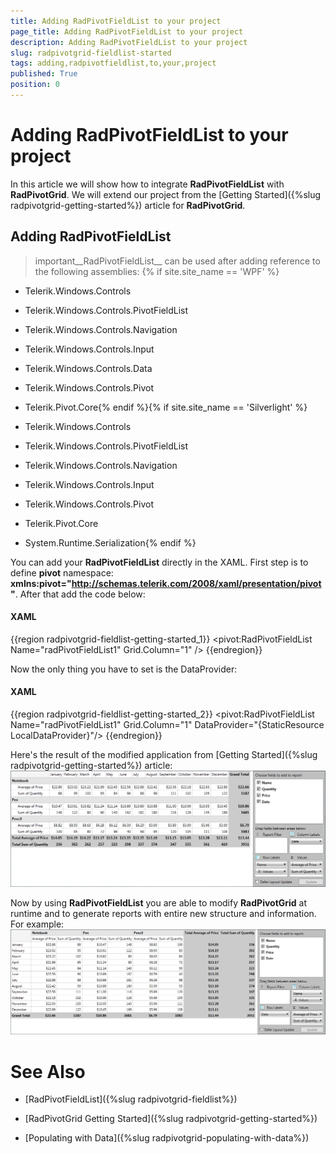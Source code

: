 ```yaml
---
title: Adding RadPivotFieldList to your project
page_title: Adding RadPivotFieldList to your project
description: Adding RadPivotFieldList to your project
slug: radpivotgrid-fieldlist-started
tags: adding,radpivotfieldlist,to,your,project
published: True
position: 0
---
```


# Adding RadPivotFieldList to your project



In this article we will show how to integrate __RadPivotFieldList__ with __RadPivotGrid__. We will extend our project from the [Getting Started]({%slug radpivotgrid-getting-started%}) article for
      __RadPivotGrid__.

## Adding RadPivotFieldList

>important__RadPivotFieldList__ can be used after adding reference to the following assemblies:
          		{% if site.site_name == 'WPF' %}

* Telerik.Windows.Controls

* Telerik.Windows.Controls.PivotFieldList

* Telerik.Windows.Controls.Navigation

* Telerik.Windows.Controls.Input

* Telerik.Windows.Controls.Data

* Telerik.Windows.Controls.Pivot

* Telerik.Pivot.Core{% endif %}{% if site.site_name == 'Silverlight' %}

* Telerik.Windows.Controls

* Telerik.Windows.Controls.PivotFieldList

* Telerik.Windows.Controls.Navigation

* Telerik.Windows.Controls.Input

* Telerik.Windows.Controls.Pivot

* Telerik.Pivot.Core

* System.Runtime.Serialization{% endif %}

You can add your __RadPivotFieldList__ directly in the XAML. First step is to define __pivot__ namespace:
        		__xmlns:pivot="http://schemas.telerik.com/2008/xaml/presentation/pivot"__. After that add the code below:
        	

#### __XAML__

{{region radpivotgrid-fieldlist-getting-started_1}}
	<pivot:RadPivotFieldList Name="radPivotFieldList1" Grid.Column="1" />
	{{endregion}}



Now the only thing you have to set is the DataProvider:
        	

#### __XAML__

{{region radpivotgrid-fieldlist-getting-started_2}}
	<pivot:RadPivotFieldList Name="radPivotFieldList1" Grid.Column="1"  DataProvider="{StaticResource LocalDataProvider}"/>
	{{endregion}}



Here's the result of the modified application from [Getting Started]({%slug radpivotgrid-getting-started%}) article:![Rad Pivot Grid Rad Field List Getting Started 01](images/RadPivotGrid_RadFieldList_GettingStarted_01.png)

Now by using __RadPivotFieldList__ you are able to modify __RadPivotGrid__ at runtime and to generate reports with entire new structure and information. For example:
        	![Rad Pivot Grid Rad Field List Getting Started 02](images/RadPivotGrid_RadFieldList_GettingStarted_02.png)

# See Also

 * [RadPivotFieldList]({%slug radpivotgrid-fieldlist%})

 * [RadPivotGrid Getting Started]({%slug radpivotgrid-getting-started%})

 * [Populating with Data]({%slug radpivotgrid-populating-with-data%})
